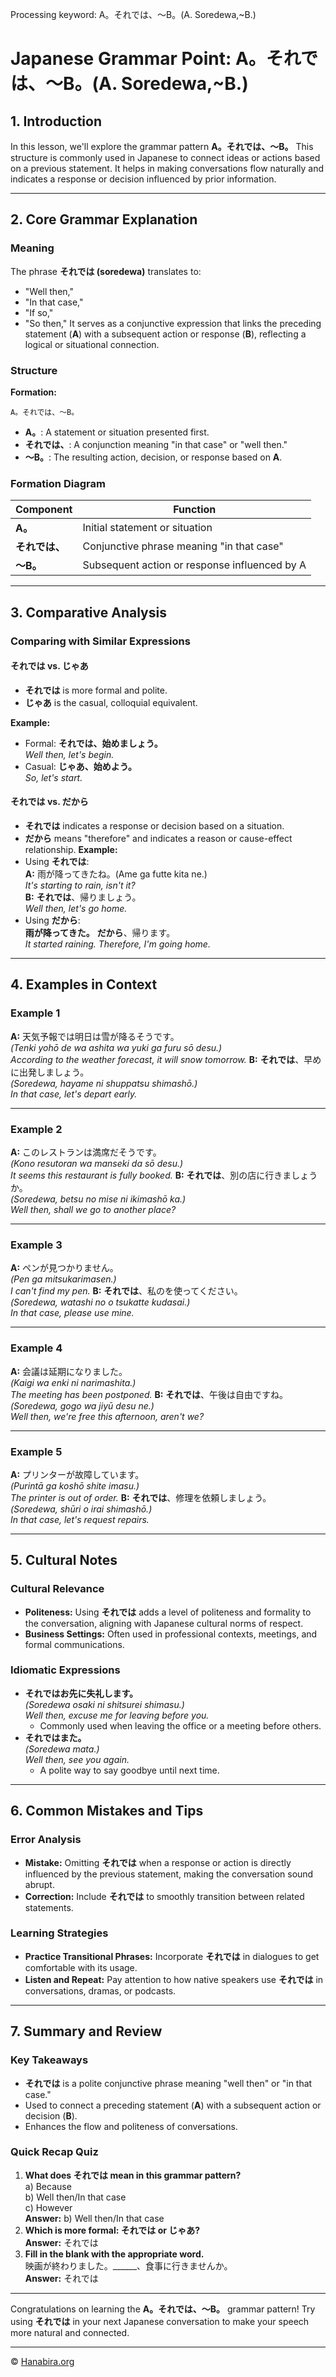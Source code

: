 Processing keyword: A。それでは、～B。(A. Soredewa,~B.)
# Japanese Grammar Point: A。それでは、～B。(A. Soredewa,~B.)

## 1. Introduction
In this lesson, we'll explore the grammar pattern **A。それでは、～B。** This structure is commonly used in Japanese to connect ideas or actions based on a previous statement. It helps in making conversations flow naturally and indicates a response or decision influenced by prior information.

---
## 2. Core Grammar Explanation
### Meaning
The phrase **それでは (soredewa)** translates to:
- "Well then,"
- "In that case,"
- "If so,"
- "So then,"
It serves as a conjunctive expression that links the preceding statement (**A**) with a subsequent action or response (**B**), reflecting a logical or situational connection.
### Structure
**Formation:**
```
A。それでは、～B。
```
- **A。**: A statement or situation presented first.
- **それでは、**: A conjunction meaning "in that case" or "well then."
- **～B。**: The resulting action, decision, or response based on **A**.
### Formation Diagram
| Component      | Function                                      |
|----------------|-----------------------------------------------|
| **A。**        | Initial statement or situation                |
| **それでは、** | Conjunctive phrase meaning "in that case"     |
| **～B。**      | Subsequent action or response influenced by A |
---
## 3. Comparative Analysis
### Comparing with Similar Expressions
#### **それでは** vs. **じゃあ**
- **それでは** is more formal and polite.
- **じゃあ** is the casual, colloquial equivalent.
  
**Example:**
- Formal: **それでは、始めましょう。**  
  *Well then, let's begin.*
- Casual: **じゃあ、始めよう。**  
  *So, let's start.*
#### **それでは** vs. **だから**
- **それでは** indicates a response or decision based on a situation.
- **だから** means "therefore" and indicates a reason or cause-effect relationship.
**Example:**
- Using **それでは**:  
  **A:** 雨が降ってきたね。(Ame ga futte kita ne.)  
  *It's starting to rain, isn't it?*  
  **B:** **それでは**、帰りましょう。  
  *Well then, let's go home.*
- Using **だから**:  
  **雨が降ってきた。** **だから**、帰ります。  
  *It started raining. Therefore, I'm going home.*
---
## 4. Examples in Context
### Example 1
**A:** 天気予報では明日は雪が降るそうです。  
*(Tenki yohō de wa ashita wa yuki ga furu sō desu.)*  
*According to the weather forecast, it will snow tomorrow.*
**B:** **それでは**、早めに出発しましょう。  
*(Soredewa, hayame ni shuppatsu shimashō.)*  
*In that case, let's depart early.*

---
### Example 2
**A:** このレストランは満席だそうです。  
*(Kono resutoran wa manseki da sō desu.)*  
*It seems this restaurant is fully booked.*
**B:** **それでは**、別の店に行きましょうか。  
*(Soredewa, betsu no mise ni ikimashō ka.)*  
*Well then, shall we go to another place?*

---
### Example 3
**A:** ペンが見つかりません。  
*(Pen ga mitsukarimasen.)*  
*I can't find my pen.*
**B:** **それでは**、私のを使ってください。  
*(Soredewa, watashi no o tsukatte kudasai.)*  
*In that case, please use mine.*

---
### Example 4
**A:** 会議は延期になりました。  
*(Kaigi wa enki ni narimashita.)*  
*The meeting has been postponed.*
**B:** **それでは**、午後は自由ですね。  
*(Soredewa, gogo wa jiyū desu ne.)*  
*Well then, we're free this afternoon, aren't we?*

---
### Example 5
**A:** プリンターが故障しています。  
*(Purintā ga koshō shite imasu.)*  
*The printer is out of order.*
**B:** **それでは**、修理を依頼しましょう。  
*(Soredewa, shūri o irai shimashō.)*  
*In that case, let's request repairs.*

---
## 5. Cultural Notes
### Cultural Relevance
- **Politeness:** Using **それでは** adds a level of politeness and formality to the conversation, aligning with Japanese cultural norms of respect.
- **Business Settings:** Often used in professional contexts, meetings, and formal communications.
### Idiomatic Expressions
- **それではお先に失礼します。**  
  *(Soredewa osaki ni shitsurei shimasu.)*  
  *Well then, excuse me for leaving before you.*  
  - Commonly used when leaving the office or a meeting before others.
- **それではまた。**  
  *(Soredewa mata.)*  
  *Well then, see you again.*  
  - A polite way to say goodbye until next time.

---
## 6. Common Mistakes and Tips
### Error Analysis
- **Mistake:** Omitting **それでは** when a response or action is directly influenced by the previous statement, making the conversation sound abrupt.
- **Correction:** Include **それでは** to smoothly transition between related statements.
### Learning Strategies
- **Practice Transitional Phrases:** Incorporate **それでは** in dialogues to get comfortable with its usage.
- **Listen and Repeat:** Pay attention to how native speakers use **それでは** in conversations, dramas, or podcasts.
---
## 7. Summary and Review
### Key Takeaways
- **それでは** is a polite conjunctive phrase meaning "well then" or "in that case."
- Used to connect a preceding statement (**A**) with a subsequent action or decision (**B**).
- Enhances the flow and politeness of conversations.
### Quick Recap Quiz
1. **What does それでは mean in this grammar pattern?**  
   a) Because  
   b) Well then/In that case  
   c) However  
   **Answer:** b) Well then/In that case
2. **Which is more formal: それでは or じゃあ?**  
   **Answer:** それでは
3. **Fill in the blank with the appropriate word.**  
   映画が終わりました。______、食事に行きませんか。  
   **Answer:** それでは
---
Congratulations on learning the **A。それでは、～B。** grammar pattern! Try using **それでは** in your next Japanese conversation to make your speech more natural and connected.


---

© [Hanabira.org](https://hanabira.org)
